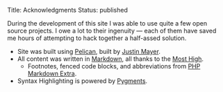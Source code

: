 Title: Acknowledgments
Status: published

During the development of this site I was able to use quite a few open source projects.  I owe a lot to their ingenuity &mdash; each of them have saved me hours of attempting to hack together a half-assed solution.

- Site was built using [Pelican][pelly], built by [Justin Mayer][justin_mayer].
- All content was written in [Markdown][md], all thanks to the [Most High][gruber].
	- Footnotes, fenced code blocks, and abbreviations from [PHP Markdown Extra][md_extra].
- Syntax Highlighting is powered by [Pygments][pygments].


[pelly]: http://getpelican.com
[justin_mayer]: http://justinmayer.com
[md]: http://daringfireball.net/projects/markdown/
[gruber]: http://daringfireball.net
[md_extra]: https://michelf.ca/projects/php-markdown/extra/
[pygments]: http://pygments.org